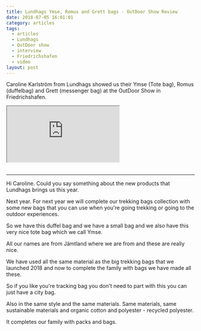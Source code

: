 ```yaml
---
title: Lundhags Ymse, Romus and Grett bags - OutDoor Show Review
date: 2018-07-05 16:01:01
category: articles
tags:
  - articles
  - Lundhags
  - OutDoor show
  - interview
  - Friedrichshafen
  - video
layout: post
---
```


Caroline Karlström from Lundhags showed us their Ymse (Tote bag), Romus (duffelbag) and Grett (messenger bag) at the OutDoor Show in Friedrichshafen.

<div class="embed-responsive embed-responsive-16by9">
    <iframe class="embed-responsive-item" src="https://www.youtube.com/embed/JWG1pUoBvYo"></iframe>
</div>
<br>
<!--more-->

---

Hi Caroline. Could you say something about the new products that Lundhags brings us this year.

Next year. For next year we will complete our trekking bags collection with some new bags that you can use when you're going trekking or going to the outdoor experiences.

So we have this duffel bag and we have a small bag and we also have this very nice tote bag which we call Ymse.

All our names are from Jämtland where we are from and these are really nice.

We have used all the same material as the big trekking bags that we launched 2018 and now to complete the family with bags we have made all these.

So if you like you're tracking bag you don't need to part with this you can
just have a city bag.

Also in the same style and the same materials. Same materials, same sustainable materials and organic cotton and polyester - recycled polyester.

It completes our family with packs and bags.

